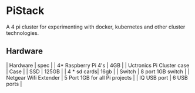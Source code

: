 # PiStack

A 4 pi cluster for experimenting with docker, kubernetes and other cluster technologies.

## Hardware
| Hardware | spec |
| 4* Raspberry Pi 4's | 4GB |
| Uctronics Pi Cluster case | Case |
| SSD | 125GB |
| 4 * sd cards| 16gb |
| Switch | 8 port 1GB switch |
| Netgear Wifi Extender | 5 Port 1GB for all Pi projects |
| IQ USB port | 6 USB ports |
